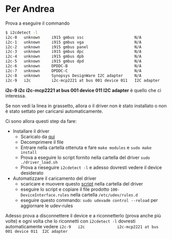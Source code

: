 # Per Andrea

Prova a eseguire il commando

```sh
$ i2cdetect -l
i2c-0	unknown   	i915 gmbus ssc                  	N/A
i2c-1	unknown   	i915 gmbus vga                  	N/A
i2c-2	unknown   	i915 gmbus panel                	N/A
i2c-3	unknown   	i915 gmbus dpc                  	N/A
i2c-4	unknown   	i915 gmbus dpb                  	N/A
i2c-5	unknown   	i915 gmbus dpd                  	N/A
i2c-6	unknown   	DPDDC-B                         	N/A
i2c-7	unknown   	DPDDC-C                         	N/A
i2c-8	unknown   	Synopsys DesignWare I2C adapter 	N/A
i2c-9	i2c       	i2c-mcp2221 at bus 001 device 011	I2C adapter
```
**i2c-9	i2c       	i2c-mcp2221 at bus 001 device 011	I2C adapter** è quello che ci interessa.

Se non vedi la linea in grassetto, allora o il driver non è stato installato
o non è stato settato per caricarsi automaticamente.

Ci sono allora questi step da fare:

* Installare il driver 
	* Scaricalo da [qui]( http://ww1.microchip.com/downloads/en/DeviceDoc/mcp2221_0_1.tar.gz)
	* Decomprimere il file
	* Entrare nella cartella ottenuta e fare `make modules` e `sudo make install`
	* Prova a eseguire lo script fornito nella cartella del driver `sudo ./driver_load.sh`
	* Prova a rieseguire `i2cdetect -l` e adesso dovresti vedere il device desiderato
* Automatizzare il caricamento del driver
	* scaricare e muovere questo [script]() nella cartella del driver
	* eseguire lo script e copiare il file prodotto `100-DeviceInterface.rules` nella cartella `/etc/udev/rules.d`
	* eseguire questo commando: `sudo udevadm control --reload` per aggiornare le udev-rules

Adesso prova a disconnettere il device e a riconnetterlo (prova anche più volte) e ogni volta che lo riconnetti
con `i2cdetect -l` dovresti automaticamente vedere `i2c-9	i2c				 i2c-mcp2221 at bus 001 device 011	I2C adapter`
